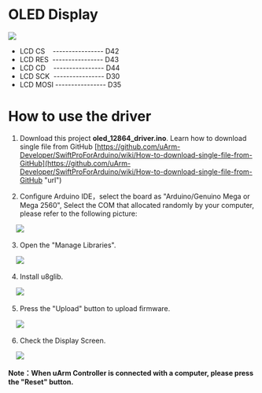# OLED Display

![](https://github.com/uArm-Developer/Controller/blob/master/driver/oled_12864_driver/image/board_shape.jpg)

- LCD CS &nbsp;&nbsp;&nbsp;---------------- D42
- LCD RES &nbsp;---------------- D43
- LCD CD &nbsp;&nbsp;&nbsp;---------------- D44
- LCD SCK &nbsp;---------------- D30
- LCD MOSI ---------------- D35

# How to use the driver
1. Download this project **oled_12864_driver.ino**. 
   Learn how to download single file from GitHub [https://github.com/uArm-Developer/SwiftProForArduino/wiki/How-to-download-single-file-from-GitHub](https://github.com/uArm-Developer/SwiftProForArduino/wiki/How-to-download-single-file-from-GitHub "url")

2. Conﬁgure Arduino IDE，select the board as "Arduino/Genuino Mega or Mega 2560", Select the COM that allocated randomly by your computer, please refer to the following picture:

&nbsp;&nbsp;&nbsp;&nbsp;![](https://github.com/uArm-Developer/Controller/blob/master/driver/oled_12864_driver/image/tool_set.jpg)

3. Open the "Manage Libraries".

&nbsp;&nbsp;&nbsp;&nbsp;![](https://github.com/uArm-Developer/Controller/blob/master/driver/oled_12864_driver/image/install_lib.jpg) 

4. Install u8glib.

&nbsp;&nbsp;&nbsp;&nbsp;![](https://github.com/uArm-Developer/Controller/blob/master/driver/oled_12864_driver/image/u8glib.jpg)

5. Press the "Upload" button to upload ﬁrmware.

&nbsp;&nbsp;&nbsp;&nbsp;![](https://github.com/uArm-Developer/Controller/blob/master/driver/oled_12864_driver/image/upload.jpg)

6. Check the Display Screen.

&nbsp;&nbsp;&nbsp;&nbsp;![](https://github.com/uArm-Developer/Controller/blob/master/driver/oled_12864_driver/image/display.jpg)

**Note：When uArm Controller is connected with a computer, please press the "Reset" button.**

 